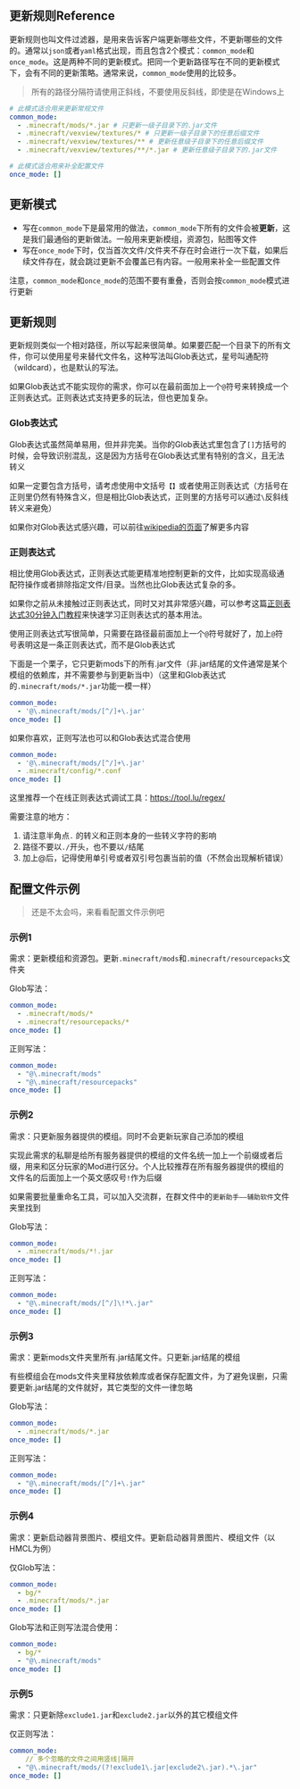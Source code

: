 ## 更新规则Reference

更新规则也叫文件过滤器，是用来告诉客户端更新哪些文件，不更新哪些的文件的。通常以`json`或者`yaml`格式出现，而且包含2个模式：`common_mode`和`once_mode`。这是两种不同的更新模式。把同一个更新路径写在不同的更新模式下，会有不同的更新策略。通常来说，`common_mode`使用的比较多。

> 所有的路径分隔符请使用正斜线，不要使用反斜线，即使是在Windows上

```yaml
# 此模式适合用来更新常规文件
common_mode: 
  - .minecraft/mods/*.jar # 只更新一级子目录下的.jar文件
  - .minecraft/vexview/textures/* # 只更新一级子目录下的任意后缀文件
  - .minecraft/vexview/textures/** # 更新任意级子目录下的任意后缀文件
  - .minecraft/vexview/textures/**/*.jar # 更新任意级子目录下的.jar文件

# 此模式适合用来补全配置文件
once_mode: []
```

## 更新模式

+ 写在`common_mode`下是最常用的做法，`common_mode`下所有的文件会被**更新**，这是我们最通俗的更新做法。一般用来更新模组，资源包，贴图等文件
+ 写在`once_mode`下时，仅当首次文件/文件夹不存在时会进行一次下载，如果后续文件存在，就会跳过更新不会覆盖已有内容。一般用来补全一些配置文件

注意，`common_mode`和`once_mode`的范围不要有重叠，否则会按`common_mode`模式进行更新

## 更新规则

更新规则类似一个相对路径，所以写起来很简单。如果要匹配一个目录下的所有文件，你可以使用星号来替代文件名，这种写法叫Glob表达式，星号叫通配符（wildcard），也是默认的写法。

如果Glob表达式不能实现你的需求，你可以在最前面加上一个`@`符号来转换成一个正则表达式。正则表达式支持更多的玩法，但也更加复杂。

### Glob表达式

Glob表达式虽然简单易用，但并非完美。当你的Glob表达式里包含了`[]`方括号的时候，会导致识别混乱，这是因为方括号在Glob表达式里有特别的含义，且无法转义

如果一定要包含方括号，请考虑使用中文括号`【】`或者使用正则表达式（方括号在正则里仍然有特殊含义，但是相比Glob表达式，正则里的方括号可以通过`\`反斜线转义来避免）

如果你对Glob表达式感兴趣，可以前往[wikipedia的页面](https://en.wikipedia.org/wiki/Glob_(programming))了解更多内容

### 正则表达式

相比使用Glob表达式，正则表达式能更精准地控制更新的文件，比如实现高级通配符操作或者排除指定文件/目录。当然也比Glob表达式复杂的多。

如果你之前从未接触过正则表达式，同时又对其非常感兴趣，可以参考这篇[正则表达式30分钟入门教程](https://deerchao.cn/tutorials/regex/regex.htm)来快速学习正则表达式的基本用法。

使用正则表达式写很简单，只需要在路径最前面加上一个`@`符号就好了，加上`@`符号表明这是一条正则表达式，而不是Glob表达式

下面是一个栗子，它只更新mods下的所有.jar文件（非.jar结尾的文件通常是某个模组的依赖库，并不需要参与到更新当中）（这里和Glob表达式的`.minecraft/mods/*.jar`功能一模一样）

```yaml
common_mode: 
  - '@\.minecraft/mods/[^/]+\.jar'
once_mode: []
```

如果你喜欢，正则写法也可以和Glob表达式混合使用

```yaml
common_mode: 
  - '@\.minecraft/mods/[^/]+\.jar'
  - .minecraft/config/*.conf
once_mode: []
```

这里推荐一个在线正则表达式调试工具：https://tool.lu/regex/

需要注意的地方：

1. 请注意半角点`.` 的转义和正则本身的一些转义字符的影响
2. 路径不要以`./`开头，也不要以`/`结尾
3. 加上@后，记得使用单引号或者双引号包裹当前的值（不然会出现解析错误）

## 配置文件示例

> 还是不太会吗，来看看配置文件示例吧

### 示例1

需求：更新模组和资源包。更新`.minecraft/mods`和`.minecraft/resourcepacks`文件夹

Glob写法：

```yaml
common_mode: 
  - .minecraft/mods/*
  - .minecraft/resourcepacks/*
once_mode: []
```

正则写法：

```yaml
common_mode: 
  - "@\.minecraft/mods"
  - "@\.minecraft/resourcepacks"
once_mode: []
```

### 示例2

需求：只更新服务器提供的模组。同时不会更新玩家自己添加的模组

实现此需求的私聊是给所有服务器提供的模组的文件名统一加上一个前缀或者后缀，用来和区分玩家的Mod进行区分。个人比较推荐在所有服务器提供的模组的文件名的后面加上一个英文感叹号`!`作为后缀

如果需要批量重命名工具，可以加入交流群，在群文件中的`更新助手——辅助软件`文件夹里找到

Glob写法：

```yaml
common_mode: 
  - .minecraft/mods/*!.jar
once_mode: []
```

正则写法：

```yaml
common_mode: 
  - "@\.minecraft/mods/[^/]\!*\.jar"
once_mode: []
```

### 示例3

需求：更新mods文件夹里所有.jar结尾文件。只更新.jar结尾的模组

有些模组会在mods文件夹里释放依赖库或者保存配置文件，为了避免误删，只需要更新.jar结尾的文件就好，其它类型的文件一律忽略

Glob写法：

```yaml
common_mode: 
  - .minecraft/mods/*.jar
once_mode: []
```

正则写法：

```yaml
common_mode: 
  - "@\.minecraft/mods/[^/]+\.jar"
once_mode: []
```

### 示例4

需求：更新启动器背景图片、模组文件。更新启动器背景图片、模组文件（以HMCL为例）

仅Glob写法：

```yaml
common_mode: 
  - bg/*
  - .minecraft/mods/*.jar
once_mode: []
```

Glob写法和正则写法混合使用：

```yaml
common_mode: 
  - bg/*
  - "@\.minecraft/mods"
once_mode: []
```

### 示例5

需求：只更新除`exclude1.jar`和`exclude2.jar`以外的其它模组文件

仅正则写法：

```yaml
common_mode: 
    // 多个忽略的文件之间用竖线|隔开
  - "@\.minecraft/mods/(?!exclude1\.jar|exclude2\.jar).*\.jar"
once_mode: []
```
